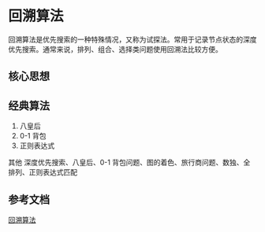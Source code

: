 # 回溯算法

回溯算法是优先搜索的一种特殊情况，又称为试探法。常用于记录节点状态的深度优先搜索。通常来说，排列、组合、选择类问题使用回溯法比较方便。

## 核心思想

## 经典算法

1. 八皇后
2. 0-1 背包
3. 正则表达式

其他 深度优先搜索、八皇后、0-1 背包问题、图的着色、旅行商问题、数独、全排列、正则表达式匹配

## 参考文档

[回溯算法](https://time.geekbang.org/column/article/74287)